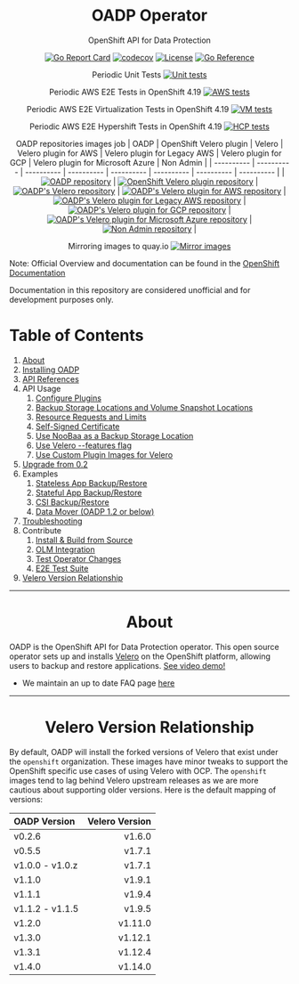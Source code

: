 <div align="center">
  <h1> OADP Operator </h1>
  <p>  OpenShift API for Data Protection </p>

  [![Go Report Card](https://goreportcard.com/badge/github.com/openshift/oadp-operator)](https://goreportcard.com/report/github.com/openshift/oadp-operator) [![codecov](https://codecov.io/gh/openshift/oadp-operator/branch/master/graph/badge.svg?token=qLM0hAzjpD)](https://codecov.io/gh/openshift/oadp-operator) [![License](https://img.shields.io/:license-apache-blue.svg)](https://www.apache.org/licenses/LICENSE-2.0.html) [![Go Reference](https://pkg.go.dev/badge/github.com/openshift/oadp-operator.svg)](https://pkg.go.dev/github.com/openshift/oadp-operator)

Periodic Unit Tests [![Unit tests](https://prow.ci.openshift.org/badge.svg?jobs=periodic-ci-openshift-oadp-operator-master-unit-test-periodic)](https://prow.ci.openshift.org/job-history/gs/origin-ci-test/logs/periodic-ci-openshift-oadp-operator-master-unit-test-periodic)

Periodic AWS E2E Tests in OpenShift 4.19
[![AWS tests](https://prow.ci.openshift.org/badge.svg?jobs=periodic-ci-openshift-oadp-operator-master-4.19-e2e-test-aws-periodic)](https://prow.ci.openshift.org/job-history/gs/origin-ci-test/logs/periodic-ci-openshift-oadp-operator-master-4.19-e2e-test-aws-periodic)
<!-- GCP:
[![GCP builds](https://prow.ci.openshift.org/badge.svg?jobs=periodic-ci-openshift-oadp-operator-master-4.12-e2e-test-gcp-periodic)](https://prow.ci.openshift.org/job-history/gs/origin-ci-test/logs/periodic-ci-openshift-oadp-operator-master-4.12-e2e-test-gcp-periodic)
[![GCP builds](https://prow.ci.openshift.org/badge.svg?jobs=periodic-ci-openshift-oadp-operator-master-4.13-e2e-test-gcp-periodic)](https://prow.ci.openshift.org/job-history/gs/origin-ci-test/logs/periodic-ci-openshift-oadp-operator-master-4.13-e2e-test-gcp-periodic)
[![GCP builds](https://prow.ci.openshift.org/badge.svg?jobs=periodic-ci-openshift-oadp-operator-master-4.14-e2e-test-gcp-periodic)](https://prow.ci.openshift.org/job-history/gs/origin-ci-test/logs/periodic-ci-openshift-oadp-operator-master-4.14-e2e-test-gcp-periodic) -->


<!-- Azure:
[![Azure builds](https://prow.ci.openshift.org/badge.svg?jobs=periodic-ci-openshift-oadp-operator-master-4.12-e2e-test-azure-periodic)](https://prow.ci.openshift.org/job-history/gs/origin-ci-test/logs/periodic-ci-openshift-oadp-operator-master-4.12-e2e-test-azure-periodic)
[![Azure builds](https://prow.ci.openshift.org/badge.svg?jobs=periodic-ci-openshift-oadp-operator-master-4.13-e2e-test-azure-periodic)](https://prow.ci.openshift.org/job-history/gs/origin-ci-test/logs/periodic-ci-openshift-oadp-operator-master-4.13-e2e-test-azure-periodic)
[![Azure builds](https://prow.ci.openshift.org/badge.svg?jobs=periodic-ci-openshift-oadp-operator-master-4.14-e2e-test-azure-periodic)](https://prow.ci.openshift.org/job-history/gs/origin-ci-test/logs/periodic-ci-openshift-oadp-operator-master-4.14-e2e-test-azure-periodic) -->

Periodic AWS E2E Virtualization Tests in OpenShift 4.19
[![VM tests](https://prow.ci.openshift.org/badge.svg?jobs=periodic-ci-openshift-oadp-operator-master-4.19-e2e-test-kubevirt-aws-periodic)](https://prow.ci.openshift.org/job-history/gs/origin-ci-test/logs/periodic-ci-openshift-oadp-operator-master-4.19-e2e-test-kubevirt-aws-periodic)

Periodic AWS E2E Hypershift Tests in OpenShift 4.19
[![HCP tests](https://prow.ci.openshift.org/badge.svg?jobs=periodic-ci-openshift-oadp-operator-master-4.19-e2e-test-hcp-aws-periodic)](https://prow.ci.openshift.org/job-history/gs/origin-ci-test/logs/periodic-ci-openshift-oadp-operator-master-4.19-e2e-test-hcp-aws-periodic)

OADP repositories images job
| OADP | OpenShift Velero plugin | Velero | Velero plugin for AWS | Velero plugin for Legacy AWS | Velero plugin for GCP | Velero plugin for Microsoft Azure | Non Admin |
| ---------- | ---------- | ---------- | ---------- | ---------- | ---------- | ---------- | ---------- |
| [![OADP repository](https://prow.ci.openshift.org/badge.svg?jobs=branch-ci-openshift-oadp-operator-master-images)](https://prow.ci.openshift.org/job-history/gs/test-platform-results/logs/branch-ci-openshift-oadp-operator-master-images) | [![OpenShift Velero plugin repository](https://prow.ci.openshift.org/badge.svg?jobs=branch-ci-openshift-openshift-velero-plugin-master-images)](https://prow.ci.openshift.org/job-history/gs/test-platform-results/logs/branch-ci-openshift-openshift-velero-plugin-master-images) | [![OADP's Velero repository](https://prow.ci.openshift.org/badge.svg?jobs=branch-ci-openshift-velero-konveyor-dev-images)](https://prow.ci.openshift.org/job-history/gs/test-platform-results/logs/branch-ci-openshift-velero-konveyor-dev-images) | [![OADP's Velero plugin for AWS repository](https://prow.ci.openshift.org/badge.svg?jobs=branch-ci-openshift-velero-plugin-for-aws-konveyor-dev-images)](https://prow.ci.openshift.org/job-history/gs/test-platform-results/logs/branch-ci-openshift-velero-plugin-for-aws-konveyor-dev-images) | [![OADP's Velero plugin for Legacy AWS repository](https://prow.ci.openshift.org/badge.svg?jobs=branch-ci-openshift-velero-plugin-for-legacy-aws-konveyor-dev-images)](https://prow.ci.openshift.org/job-history/gs/test-platform-results/logs/branch-ci-openshift-velero-plugin-for-legacy-aws-konveyor-dev-images) | [![OADP's Velero plugin for GCP repository](https://prow.ci.openshift.org/badge.svg?jobs=branch-ci-openshift-velero-plugin-for-gcp-konveyor-dev-images)](https://prow.ci.openshift.org/job-history/gs/test-platform-results/logs/branch-ci-openshift-velero-plugin-for-gcp-konveyor-dev-images) | [![OADP's Velero plugin for Microsoft Azure repository](https://prow.ci.openshift.org/badge.svg?jobs=branch-ci-openshift-velero-plugin-for-microsoft-azure-konveyor-dev-images)](https://prow.ci.openshift.org/job-history/gs/test-platform-results/logs/branch-ci-openshift-velero-plugin-for-microsoft-azure-konveyor-dev-images) | [![Non Admin repository](https://prow.ci.openshift.org/badge.svg?jobs=branch-ci-migtools-oadp-non-admin-master-images)](https://prow.ci.openshift.org/job-history/gs/test-platform-results/logs/branch-ci-migtools-oadp-non-admin-master-images) |

Mirroring images to quay.io [![Mirror images](https://prow.ci.openshift.org/badge.svg?jobs=periodic-image-mirroring-konveyor)](https://prow.ci.openshift.org/job-history/gs/origin-ci-test/logs/periodic-image-mirroring-konveyor)
</div>

Note: Official Overview and documentation can be found in the [OpenShift Documentation](https://docs.openshift.com/container-platform/latest/backup_and_restore/application_backup_and_restore/oadp-intro.html)

Documentation in this repository are considered unofficial and for development purposes only.
# Table of Contents

1. [About](#about)
2. [Installing OADP](https://docs.openshift.com/container-platform/latest/backup_and_restore/application_backup_and_restore/installing/about-installing-oadp.html)
3. [API References](docs/API_ref.md)
4. API Usage
    1. [Configure Plugins](docs/config/plugins.md)
    2. [Backup Storage Locations and Volume Snapshot Locations](docs/config/bsl_and_vsl.md)
    3. [Resource Requests and Limits](docs/config/resource_req_limits.md)
    4. [Self-Signed Certificate](docs/config/self_signed_certs.md)
    5. [Use NooBaa as a Backup Storage Location](docs/config/noobaa/install_oadp_noobaa.md)
    6. [Use Velero --features flag](docs/config/features_flag.md)
    7. [Use Custom Plugin Images for Velero ](docs/config/custom_plugin_images.md)
5. [Upgrade from 0.2](docs/upgrade.md)
6. Examples
    1. [Stateless App Backup/Restore](docs/examples/stateless.md)
    2. [Stateful App Backup/Restore](docs/examples/stateful.md)
    3. [CSI Backup/Restore](docs/examples/CSI)
    4. [Data Mover (OADP 1.2 or below)](/docs/examples/data_mover.md)
7. [Troubleshooting](/docs/TROUBLESHOOTING.md)
8. Contribute
    1. [Install & Build from Source](docs/developer/install_from_source.md)
    2. [OLM Integration](docs/developer/olm_hacking.md)
    3. [Test Operator Changes](docs/developer/local_dev.md)
    4. [E2E Test Suite](docs/developer/TESTING.md)
9.  [Velero Version Relationship](#version)


<hr style="height:1px;border:none;color:#333;">

<h1 align="center">About<a id="about"></a></h1>

OADP is the OpenShift API for Data Protection operator. This open source operator
sets up and installs <a href="https://velero.io/">Velero</a> on the OpenShift
platform, allowing users to backup and restore applications. [See video demo!](https://www.youtube.com/watch?v=iyoxuP2xb2E)

- We maintain an up to date FAQ page [here](https://access.redhat.com/articles/5456281)

<hr style="height:1px;border:none;color:#333;">
<h1 align="center">Velero Version Relationship<a id="version"></a></h1>

By default, OADP will install the forked versions of Velero that exist under the
`openshift` organization.  These images have minor tweaks to support the OpenShift
specific use cases of using Velero with OCP. The `openshift` images tend to lag
behind Velero upstream releases as we are more cautious about supporting older
versions. Here is the default mapping of versions:

| OADP Version    | Velero Version |
|:----------------|---------------:|
| v0.2.6          |         v1.6.0 |
| v0.5.5          |         v1.7.1 |
| v1.0.0 - v1.0.z |         v1.7.1 |
| v1.1.0          |         v1.9.1 |
| v1.1.1          |         v1.9.4 |
| v1.1.2 - v1.1.5 |         v1.9.5 |
| v1.2.0          |        v1.11.0 |
| v1.3.0          |        v1.12.1 |
| v1.3.1          |        v1.12.4 |
| v1.4.0          |        v1.14.0 |

